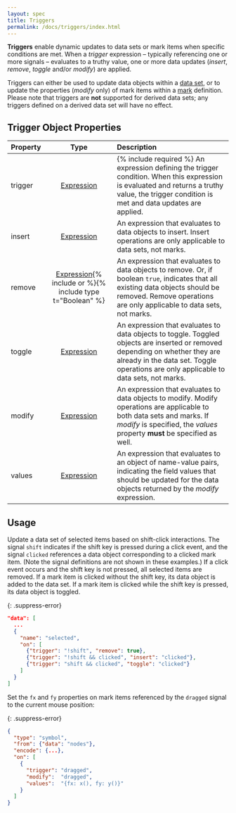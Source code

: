 ```yaml
---
layout: spec
title: Triggers
permalink: /docs/triggers/index.html
---
```


**Triggers** enable dynamic updates to data sets or mark items when specific conditions are met. When a _trigger_ expression &ndash; typically referencing one or more signals &ndash; evaluates to a truthy value, one or more data updates (_insert_, _remove_, _toggle_ and/or _modify_) are applied.

Triggers can either be used to update data objects within a [data set](../data), or to update the properties (_modify_ only) of mark items within a [mark](../marks) definition. Please note that triggers are **not** supported for derived data sets; any triggers defined on a derived data set will have no effect.

## Trigger Object Properties

| Property  | Type                          | Description    |
| :-------- | :---------------------------: | :------------- |
| trigger   | [Expression](../expressions)  | {% include required %} An expression defining the trigger condition. When this expression is evaluated and returns a truthy value, the trigger condition is met and data updates are applied.|
| insert    | [Expression](../expressions)  | An expression that evaluates to data objects to insert. Insert operations are only applicable to data sets, not marks.|
| remove    | [Expression](../expressions){% include or %}{% include type t="Boolean" %} | An expression that evaluates to data objects to remove. Or, if boolean `true`, indicates that all existing data objects should be removed. Remove operations are only applicable to data sets, not marks.|
| toggle    | [Expression](../expressions)  | An expression that evaluates to data objects to toggle. Toggled objects are inserted or removed depending on whether they are already in the data set. Toggle operations are only applicable to data sets, not marks.|
| modify    | [Expression](../expressions)  | An expression that evaluates to data objects to modify. Modify operations are applicable to both data sets and marks. If _modify_ is specified, the _values_ property **must** be specified as well.|
| values    | [Expression](../expressions)  | An expression that evaluates to an object of name-value pairs, indicating the field values that should be updated for the data objects returned by the _modify_ expression. |

## Usage

Update a data set of selected items based on shift-click interactions. The signal `shift` indicates if the shift key is pressed during a click event, and the signal `clicked` references a data object corresponding to a clicked mark item. (Note the signal definitions are not shown in these examples.) If a click event occurs and the shift key is not pressed, all selected items are removed. If a mark item is clicked without the shift key, its data object is added to the data set. If a mark item is clicked while the shift key is pressed, its data object is toggled.

{: .suppress-error}
```json
"data": [
  ...
  {
    "name": "selected",
    "on": [
      {"trigger": "!shift", "remove": true},
      {"trigger": "!shift && clicked", "insert": "clicked"},
      {"trigger": "shift && clicked", "toggle": "clicked"}
    ]
  }
]
```

Set the `fx` and `fy` properties on mark items referenced by the `dragged` signal to the current mouse position:

{: .suppress-error}
```json
{
  "type": "symbol",
  "from": {"data": "nodes"},
  "encode": {...},
  "on": [
    {
      "trigger": "dragged",
      "modify":  "dragged",
      "values":  "{fx: x(), fy: y()}"
    }
  ]
}
```
